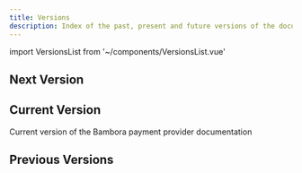 ```yaml
---
title: Versions
description: Index of the past, present and future versions of the documentation
---
```


<!-- vale off -->
import VersionsList from '~/components/VersionsList.vue'
<!-- vale on -->

## Next Version
<template v-if="$page.doc.package && $page.doc.package.docVersions.next">

Next version of the Bambora payment provider documentation

<versions-list :versions="[$page.doc.package.docVersions.next]" />

</template>
<template v-else>

There is currently no next version of the Bambora payment provider documentation available

</template>

## Current Version
Current version of the Bambora payment provider documentation 

<versions-list :versions="[$page.doc.package.docVersions.current]"
    :next-version="$page.doc.package.packageVersion"
    :next-version-inclusive="true" />


## Previous Versions
<template v-if="$page.doc.package && $page.doc.package.docVersions.previous && $page.doc.package.docVersions.previous.length > 0">

Previous versions of the Bambora payment provider documentation

<versions-list :versions="$page.doc.package.docVersions.previous"
    :next-version="$page.doc.package.docVersions.current.name" />

</template>
<template v-else>

There are currently no previous versions of the Bambora payment provider documentation available

</template>